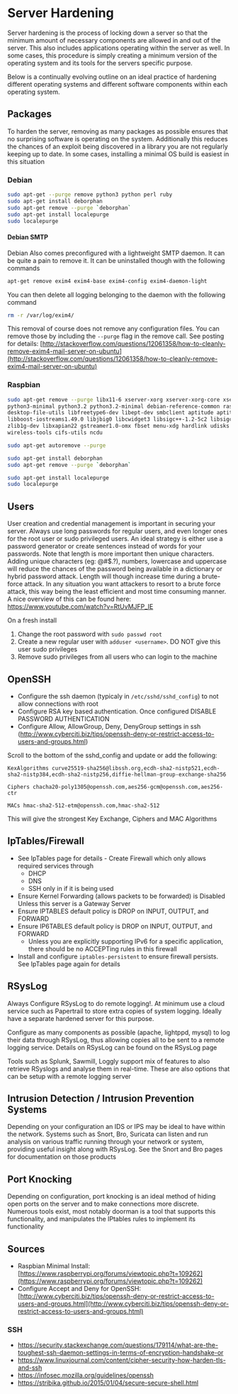# Server Hardening

Server hardening is the process of locking down a server so that the minimum amount of necessary components are allowed in and out of the server. This also includes applications operating within the server as well. In some cases, this procedure is simply creating a minimum version of the operating system and its tools for the servers specific purpose.

Below is a continually evolving outline on an ideal practice of hardening different operating systems and different software components within each operating system.

## Packages
To harden the server, removing as many packages as possible ensures that no surprising software is operating on the system. Additionally this reduces the chances of an exploit being discovered
in a library you are not regularly keeping up to date. In some cases, installing a minimal OS build is easiest in this situation

### Debian
```bash
sudo apt-get --purge remove python3 python perl ruby 
sudo apt-get install deborphan
sudo apt-get remove --purge `deborphan`
sudo apt-get install localepurge
sudo localepurge
```

#### Debian SMTP
Debian Also comes preconfigured with a lightweight SMTP daemon. It can be quite a pain to remove it. It can be uninstalled though with the following commands
```bash
apt-get remove exim4 exim4-base exim4-config exim4-daemon-light
```
You can then delete all logging belonging to the daemon with the following command
```bash
rm -r /var/log/exim4/
```
This removal of course does not remove any configuration files. You can remove those by including the `--purge` flag in the remove call. See posting for details: [http://stackoverflow.com/questions/12061358/how-to-cleanly-remove-exim4-mail-server-on-ubuntu](http://stackoverflow.com/questions/12061358/how-to-cleanly-remove-exim4-mail-server-on-ubuntu)

### Raspbian

```bash
sudo apt-get remove --purge libx11-6 xserver-xorg xserver-xorg-core xserver-common luajit java-common oracle-java8-jdk gdb gdbserver python-pifacecommon python-pifacedigitalio python-numpy python3 
python3-minimal python3.2 python3.2-minimal debian-reference-common raspi-copies-and-fills hicolor-icon-theme raspberrypi-artwork omxplayer penguinspuzzle gnome-themes-standard-data lxde-icon-theme 
desktop-file-utils libfreetype6-dev libept-dev smbclient aptitude aptitude-common libsysfs2 libident libboost-iostreams1.46.1 libept1.4.12 libboost-iostreams1.50.0 libboost-iostreams1.48.0 
libboost-iostreams1.49.0 libjbig0 libcwidget3 libsigc++-1.2-5c2 libsigc++-2.0-0c2a libapt-pkg-dev libtagcoll2-dev libraspberrypi-dev libraspberrypi-doc gcc-4.5-base libxapian-dev libwibble-dev 
zlib1g-dev libxapian22 gstreamer1.0-omx fbset menu-xdg hardlink udisks python-rpi.gpio gstreamer1.0-alsa python-serial xdg-utils cgroup-bin v4l-utils dphys-swapfile pkg-config gstreamer1.0-libav 
wireless-tools cifs-utils ncdu

sudo apt-get autoremove --purge

sudo apt-get install deborphan
sudo apt-get remove --purge `deborphan`

sudo apt-get install localepurge
sudo localepurge
```

## Users
User creation and credential management is important in securing your server. Always use long passwords for regular users, and even longer ones for the root user or sudo privileged users. An ideal
strategy is either use a password generator or create sentences instead of words for your passwords. Note that length is more important then unique characters. Adding unique characters (eg: @#$.?), numbers, lowercase and uppercase will reduce the chances of the password being available in a dictionary or hybrid password attack. Length will though increase time during a brute-force attack. In any situation you want attackers to resort to a brute force attack, this way being the least efficient and most time consuming manner. A nice overview of this can be found here: https://www.youtube.com/watch?v=RtUvMJFP_IE

On a fresh install
1. Change the root password with `sudo passwd root`
2. Create a new regular user with `adduser <username>`. DO NOT give this user sudo privileges
3. Remove sudo privileges from all users who can login to the machine

## OpenSSH
* Configure the ssh daemon (typicaly in `/etc/sshd/sshd_config`) to not allow connections with root
* Configure RSA key based authentication. Once configured DISABLE PASSWORD AUTHENTICATION
* Configure Allow, AllowGroup, Deny, DenyGroup settings in ssh (http://www.cyberciti.biz/tips/openssh-deny-or-restrict-access-to-users-and-groups.html)

Scroll to the bottom of the sshd_config and update or add the following:

```
KexAlgorithms curve25519-sha256@libssh.org,ecdh-sha2-nistp521,ecdh-sha2-nistp384,ecdh-sha2-nistp256,diffie-hellman-group-exchange-sha256

Ciphers chacha20-poly1305@openssh.com,aes256-gcm@openssh.com,aes256-ctr

MACs hmac-sha2-512-etm@openssh.com,hmac-sha2-512
```

This will give the strongest Key Exchange, Ciphers and MAC Algorithms

## IpTables/Firewall
* See IpTables page for details - Create Firewall which only allows required services through
    * DHCP
    * DNS
    * SSH only in if it is being used
* Ensure Kernel Forwarding (allows packets to be forwarded) is Disabled Unless this server is a Gateway Server
* Ensure IPTABLES default policy is DROP on INPUT, OUTPUT, and FORWARD
* Ensure IP6TABLES default policy is DROP on INPUT, OUTPUT, and FORWARD
    * Unless you are explicitly supporting IPv6 for a specific application, there should be no ACCEPTing rules in this firewall
* Install and configure `iptables-persistent` to ensure firewall persists. See IpTables page again for details

## RSysLog
Always Configure RSysLog to do remote logging!. At minimum use a cloud service such as Papertrail to store extra copies of system logging. Ideally have a separate hardened server for this purpose.

Configure as many components as possible (apache, lightppd, mysql) to log their data through RSysLog, thus allowing copies all to be sent to a remote logging service. Details on RSysLog can
be found on the RSysLog page

Tools such as Splunk, Sawmill, Loggly support mix of features to also retrieve RSyslogs and analyse them in real-time. These are also options that can be setup with a remote logging server

## Intrusion Detection / Intrusion Prevention Systems
Depending on your configuration an IDS or IPS may be ideal to have within the network. Systems such as Snort, Bro, Suricata can listen and run analysis on various traffic running through your network or
system, providing useful insight along with RSysLog. See the Snort and Bro pages for documentation on those products

## Port Knocking
Depending on configuration, port knocking is an ideal method of hiding open ports on the server and to make connections more discrete. Numerous tools exist, most notably doorman is a tool that supports this
functionality, and manipulates the IPtables rules to implement its functionality


## Sources 
* Raspbian Minimal Install: [https://www.raspberrypi.org/forums/viewtopic.php?t=109262](https://www.raspberrypi.org/forums/viewtopic.php?t=109262)
* Configure Accept and Deny for OpenSSH: [http://www.cyberciti.biz/tips/openssh-deny-or-restrict-access-to-users-and-groups.html](http://www.cyberciti.biz/tips/openssh-deny-or-restrict-access-to-users-and-groups.html)

### SSH
* https://security.stackexchange.com/questions/179114/what-are-the-toughest-ssh-daemon-settings-in-terms-of-encryption-handshake-or
* https://www.linuxjournal.com/content/cipher-security-how-harden-tls-and-ssh
* https://infosec.mozilla.org/guidelines/openssh
* https://stribika.github.io/2015/01/04/secure-secure-shell.html
